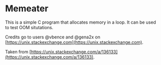 # Memeater

This is a simple C program that allocates memory in a loop. It can be used to test OOM situtations.

Credits go to users @vbence and @gena2x on [https://unix.stackexchange.com](https://unix.stackexchange.com).

Taken from [https://unix.stackexchange.com/a/136133](https://unix.stackexchange.com/a/136133).